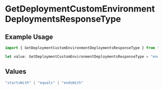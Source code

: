 # GetDeploymentCustomEnvironmentDeploymentsResponseType

## Example Usage

```typescript
import { GetDeploymentCustomEnvironmentDeploymentsResponseType } from "@vercel/sdk/models/operations";

let value: GetDeploymentCustomEnvironmentDeploymentsResponseType = "endsWith";
```

## Values

```typescript
"startsWith" | "equals" | "endsWith"
```